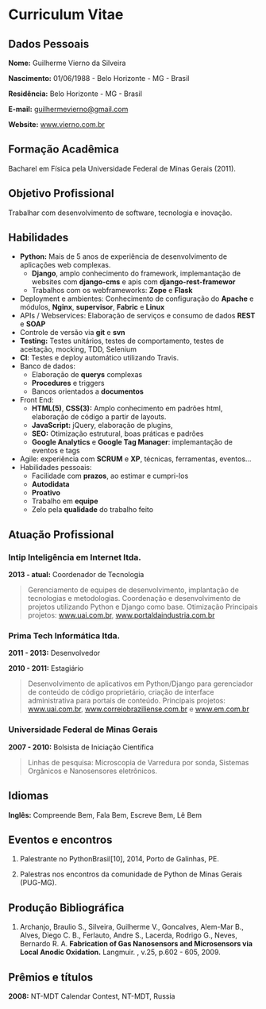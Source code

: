 # Curriculum Vitae


## Dados Pessoais

__Nome:__ Guilherme Vierno da Silveira

__Nascimento:__ 01/06/1988 - Belo Horizonte - MG - Brasil

__Residência:__ Belo Horizonte - MG - Brasil

__E-mail:__ guilhermevierno@gmail.com

__Website:__ www.vierno.com.br


## Formação Acadêmica

Bacharel em Física pela Universidade Federal de Minas Gerais (2011).


## Objetivo Profissional

Trabalhar com desenvolvimento de software, tecnologia e inovação.


## Habilidades

- __Python:__ Mais de 5 anos de experiência de desenvolvimento de aplicações
  web complexas.
    - __Django__, amplo conhecimento do framework, implemantação de websites
      com __django-cms__ e apis com __django-rest-framewor__
    - Trabalhos com os webframeworks: __Zope__ e __Flask__
- Deployment e ambientes: Conhecimento de configuração do __Apache__ e módulos,
 __Nginx__, __supervisor__, __Fabric__ e __Linux__
- APIs / Webservices: Elaboração de serviços e consumo de dados __REST__ e
  __SOAP__
- Controle de versão via __git__ e __svn__
- __Testing:__ Testes unitários, testes de comportamento, testes de aceitação,
  mocking, TDD, Selenium
- __CI__: Testes e deploy automático utilizando Travis.
- Banco de dados:
    - Elaboração de __querys__ complexas
    - __Procedures__ e triggers
    - Bancos orientados a __documentos__
- Front End:
    - __HTML(5)__, __CSS(3):__ Amplo conhecimento em padrões html, elaboração de
      código a partir de layouts.
    - __JavaScript:__ jQuery, elaboração de plugins,
    - __SEO:__ Otimização estrutural, boas práticas e padrões
    - __Google Analytics__ e __Google Tag Manager__: implemantação de eventos e
      tags
- Agile: experiência com __SCRUM__ e __XP__, técnicas, ferramentas, eventos...
- Habilidades pessoais:
    - Facilidade com __prazos__, ao estimar e cumpri-los
    - __Autodidata__
    - __Proativo__
    - Trabalho em __equipe__
    - Zelo pela __qualidade__ do trabalho feito


## Atuação Profissional

### Intip Inteligência em Internet ltda.

__2013 - atual:__ Coordenador de Tecnologia

> Gerenciamento de equipes de desenvolvimento, implantação de tecnologias e
> metodologias. Coordenação e desenvolvimento de projetos utilizando Python e
> Django como base. Otimização
> Principais projetos: www.uai.com.br, www.portaldaindustria.com.br

### Prima Tech Informática ltda.

__2011 - 2013:__ Desenvolvedor

__2010 - 2011:__ Estagiário

> Desenvolvimento de aplicativos em Python/Django para gerenciador de conteúdo
> de código proprietário, criação de interface administrativa para portais
> de conteúdo. Principais projetos: www.uai.com.br,
> www.correiobraziliense.com.br e www.em.com.br

### Universidade Federal de Minas Gerais

__2007 - 2010:__ Bolsista de Iniciação Científica

> Linhas de pesquisa: Microscopia de Varredura por sonda, Sistemas Orgânicos e
> Nanosensores eletrônicos.


## Idiomas

__Inglês:__ Compreende Bem, Fala Bem, Escreve Bem, Lê Bem


## Eventos e encontros

1. Palestrante no PythonBrasil[10], 2014, Porto de Galinhas, PE.

2. Palestras nos encontros da comunidade de Python de Minas Gerais (PUG-MG).


## Produção Bibliográfica

1. Archanjo, Braulio S., Silveira, Guilherme V., Goncalves, Alem-Mar B., Alves,
 Diego C. B., Ferlauto, Andre S., Lacerda, Rodrigo G., Neves, Bernardo R. A.
__Fabrication of Gas Nanosensors and Microsensors via Local Anodic Oxidation.__
Langmuir. , v.25, p.602 - 605, 2009.


## Prêmios e títulos

__2008:__ NT-MDT Calendar Contest, NT-MDT, Russia
